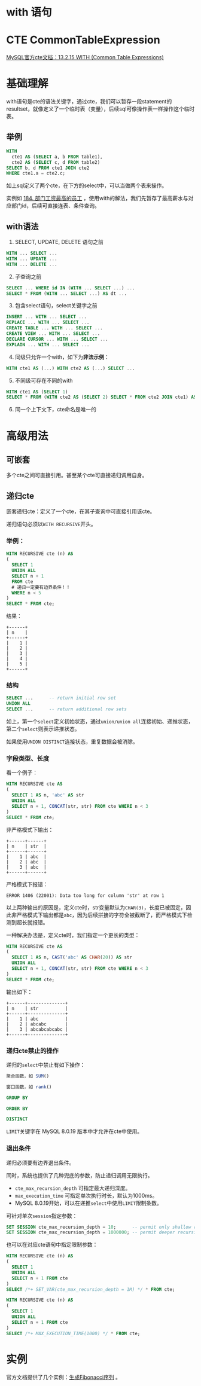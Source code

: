 # with 语句
# CTE CommonTableExpression

[MySQL官方cte文档：13.2.15 WITH (Common Table Expressions)](https://dev.mysql.com/doc/refman/8.0/en/with.html)

# 基础理解
with语句是cte的语法关键字，通过cte，我们可以暂存一段statement的resultset，就像定义了一个临时表（变量），后续sql可像操作表一样操作这个临时表。

## 举例
```sql
WITH
  cte1 AS (SELECT a, b FROM table1),
  cte2 AS (SELECT c, d FROM table2)
SELECT b, d FROM cte1 JOIN cte2
WHERE cte1.a = cte2.c;
```
如上sql定义了两个cte，在下方的select中，可以当做两个表来操作。

实例如 [184. 部门工资最高的员工](../leetcode/184_DepartmentHighestSalary.md) ，使用with的解法，我们先暂存了最高薪水与对应部门id，后续可直接连表、条件查询。

## with语法
1. SELECT, UPDATE, DELETE 语句之前
```sql
WITH ... SELECT ...
WITH ... UPDATE ...
WITH ... DELETE ...
```
2. 子查询之前
```sql
SELECT ... WHERE id IN (WITH ... SELECT ...) ...
SELECT * FROM (WITH ... SELECT ...) AS dt ...
```
3. 包含select语句，select关键字之前
```sql
INSERT ... WITH ... SELECT ...
REPLACE ... WITH ... SELECT ...
CREATE TABLE ... WITH ... SELECT ...
CREATE VIEW ... WITH ... SELECT ...
DECLARE CURSOR ... WITH ... SELECT ...
EXPLAIN ... WITH ... SELECT ...
```
4. 同级只允许一个with，如下为**非法示例**：
```sql
WITH cte1 AS (...) WITH cte2 AS (...) SELECT ...
```
5. 不同级可存在不同的with
```sql
WITH cte1 AS (SELECT 1)
SELECT * FROM (WITH cte2 AS (SELECT 2) SELECT * FROM cte2 JOIN cte1) AS dt;
```
6. 同一个上下文下，cte命名是唯一的

# 高级用法
## 可嵌套
多个cte之间可直接引用。甚至某个cte可直接递归调用自身。

## 递归cte
嵌套递归cte：定义了一个cte，在其子查询中可直接引用该cte。

递归语句必须以`WITH RECURSIVE`开头。

### 举例：
```sql
WITH RECURSIVE cte (n) AS
(
  SELECT 1
  UNION ALL
  SELECT n + 1
  FROM cte 
  # 递归一定要有边界条件！！
  WHERE n < 5
)
SELECT * FROM cte;
```

结果：
```csv
+------+
| n    |
+------+
|    1 |
|    2 |
|    3 |
|    4 |
|    5 |
+------+
```

### 结构
```sql
SELECT ...      -- return initial row set
UNION ALL
SELECT ...      -- return additional row sets
```
如上，第一个`select`定义初始状态，通过`union/union all`连接初始、递推状态，第二个`select`则表示递推状态。

如果使用`UNION DISTINCT`连接状态，重复数据会被消除。

### 字段类型、长度
看一个例子：
```sql
WITH RECURSIVE cte AS
(
  SELECT 1 AS n, 'abc' AS str
  UNION ALL
  SELECT n + 1, CONCAT(str, str) FROM cte WHERE n < 3
)
SELECT * FROM cte;
```
非严格模式下输出：
```csv
+------+------+
| n    | str  |
+------+------+
|    1 | abc  |
|    2 | abc  |
|    3 | abc  |
+------+------+
```
严格模式下报错：
```log
ERROR 1406 (22001): Data too long for column 'str' at row 1
```

以上两种输出的原因是，定义cte时，str变量默认为`CHAR(3)`，长度已被固定，因此非严格模式下输出都是`abc`，因为后续拼接的字符全被截断了，而严格模式下检测到超长就报错。

一种解决办法是，定义cte时，我们指定一个更长的类型：
```sql
WITH RECURSIVE cte AS
(
  SELECT 1 AS n, CAST('abc' AS CHAR(20)) AS str
  UNION ALL
  SELECT n + 1, CONCAT(str, str) FROM cte WHERE n < 3
)
SELECT * FROM cte;
```
输出如下：
```csv
+------+--------------+
| n    | str          |
+------+--------------+
|    1 | abc          |
|    2 | abcabc       |
|    3 | abcabcabcabc |
+------+--------------+
```

### 递归cte禁止的操作
递归的`select`中禁止有如下操作：
```sql
聚合函数，如 SUM()

窗口函数，如 rank()

GROUP BY

ORDER BY

DISTINCT
```

`LIMIT`关键字在 MySQL 8.0.19 版本中才允许在cte中使用。

### 退出条件
递归必须要有边界退出条件。

同时，系统也提供了几种兜底的参数，防止递归调用无限执行。

- `cte_max_recursion_depth` 可指定最大递归深度。
- `max_execution_time` 可指定单次执行时长，默认为1000ms。
- MySQL 8.0.19开始，可以在递推`select`中使用`LIMIT`限制条数。

可针对单次`session`指定参数：
```sql
SET SESSION cte_max_recursion_depth = 10;      -- permit only shallow recursion
SET SESSION cte_max_recursion_depth = 1000000; -- permit deeper recursion
```
也可以在对应cte语句中指定限制参数：
```sql
WITH RECURSIVE cte (n) AS
(
  SELECT 1
  UNION ALL
  SELECT n + 1 FROM cte
)
SELECT /*+ SET_VAR(cte_max_recursion_depth = 1M) */ * FROM cte;

WITH RECURSIVE cte (n) AS
(
  SELECT 1
  UNION ALL
  SELECT n + 1 FROM cte
)
SELECT /*+ MAX_EXECUTION_TIME(1000) */ * FROM cte;
```

# 实例
官方文档提供了几个实例：[生成Fibonacci序列](https://dev.mysql.com/doc/refman/8.0/en/with.html#common-table-expressions-recursive-fibonacci-series) 。